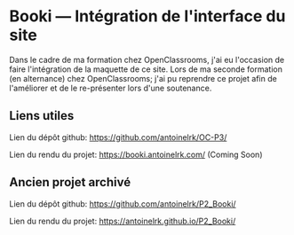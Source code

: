 # Booki — Intégration de l'interface du site

Dans le cadre de ma formation chez OpenClassrooms, j'ai eu l'occasion de faire l'intégration de la maquette de ce site.
Lors de ma seconde formation (en alternance) chez OpenClassrooms; j'ai pu reprendre ce projet afin de l'améliorer et de le re-présenter lors d'une soutenance.

## Liens utiles

Lien du dépôt github: <https://github.com/antoinelrk/OC-P3/>

Lien du rendu du projet: <https://booki.antoinelrk.com/> (Coming Soon)

## Ancien projet archivé

Lien du dépôt github: <https://github.com/antoinelrk/P2_Booki/>

Lien du rendu du projet: <https://antoinelrk.github.io/P2_Booki/>
